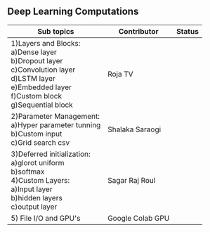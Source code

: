 ## Deep Learning Computations


|Sub topics| Contributor| Status|
|-|-|-|
| 1)Layers and Blocks:<br>a)Dense layer<br>b)Dropout layer<br>c)Convolution layer<br>d)LSTM layer<br>e)Embedded layer<br>f)Custom block<br>g)Sequential block | Roja TV          |  |
| 2)Parameter Management:<br>a)Hyper parameter tunning<br>b)Custom input<br>c)Grid search csv                                                                 | Shalaka Saraogi  |  |
| 3)Deferred initialization:<br>a)glorot uniform<br>b)softmax<br>4)Custom Layers:<br>a)Input layer<br>b)hidden layers<br>c)output layer                       | Sagar Raj Roul   |  |
| 5) File I/O and GPU's                                                                                                                                       | Google Colab GPU |
